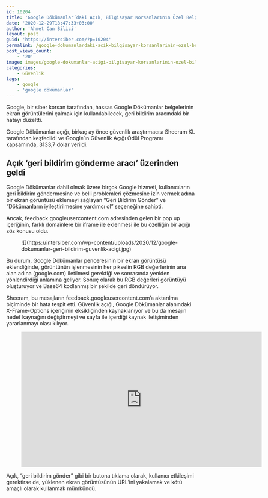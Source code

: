 ```yaml
---
id: 10204
title: 'Google Dökümanlar’daki Açık, Bilgisayar Korsanlarının Özel Belgeleri Görmesine İzin Verebilirdi'
date: '2020-12-29T18:47:33+03:00'
author: 'Ahmet Can Bilici'
layout: post
guid: 'https://intersiber.com/?p=10204'
permalink: /google-dokumanlardaki-acik-bilgisayar-korsanlarinin-ozel-belgeleri-gormesine-izin-verebilirdi/
post_views_count:
    - '20'
image: images/google-dokumanlar-acigi-bilgisayar-korsanlarinin-ozel-bilgileri-gormesine-izin-verebilirdi.jpg
categories:
    - Güvenlik
tags:
    - google
    - 'google dökümanlar'
---
```


Google, bir siber korsan tarafından, hassas Google Dökümanlar belgelerinin ekran görüntülerini çalmak için kullanılabilecek, geri bildirim aracındaki bir hatayı düzeltti.

Google Dökümanlar açığı, birkaç ay önce güvenlik araştırmacısı Sheeram KL tarafından keşfedildi ve Google’ın Güvenlik Açığı Ödül Programı kapsamında, 3133,7 dolar verildi.

## Açık ‘geri bildirim gönderme aracı’ üzerinden geldi

Google Dökümanlar dahil olmak üzere birçok Google hizmeti, kullanıcıların geri bildirim göndermesine ve belli problemleri çözmesine izin vermek adına bir ekran görüntüsü eklemeyi sağlayan “Geri Bildirim Gönder” ve “Dökümanların iyileştirilmesine yardımcı ol” seçeneğine sahipti.

Ancak, feedback.googleusercontent.com adresinden gelen bir pop up içeriğinin, farklı domainlere bir iframe ile eklenmesi ile bu özelliğin bir açığı söz konusu oldu.

<figure class="wp-block-image size-large">![](https://intersiber.com/wp-content/uploads/2020/12/google-dokumanlar-geri-bildirim-guvenlik-acigi.jpg)</figure>Bu durum, Google Dökümanlar penceresinin bir ekran görüntüsü eklendiğinde, görüntünün işlenmesinin her pikselin RGB değerlerinin ana alan adına (google.com) iletilmesi gerektiği ve sonrasında yeniden yönlendirdiği anlamına geliyor. Sonuç olarak bu RGB değerleri görüntüyü oluşturuyor ve Base64 kodlanmış bir şekilde geri döndürüyor.

Sheeram, bu mesajların feedback.googleusercontent.com’a aktarılma biçiminde bir hata tespit etti. Güvenlik açığı, Google Dökümanlar alanındaki X-Frame-Options içeriğinin eksikliğinden kaynaklanıyor ve bu da mesajın hedef kaynağını değiştirmeyi ve sayfa ile içerdiği kaynak iletişiminden yararlanmayı olası kılıyor.

<figure class="wp-block-embed-youtube wp-block-embed is-type-video is-provider-youtube wp-embed-aspect-16-9 wp-has-aspect-ratio"><div class="wp-block-embed__wrapper"><span class="embed-youtube" style="text-align:center; display: block;"><iframe allowfullscreen="true" class="youtube-player" height="360" src="https://www.youtube.com/embed/isM-BXj4_80?version=3&rel=1&fs=1&autohide=2&showsearch=0&showinfo=1&iv_load_policy=1&wmode=transparent" style="border:0;" width="640"></iframe></span></div></figure>Açık, “geri bildirim gönder” gibi bir butona tıklama olarak, kullanıcı etkileşimi gerektirse de, yüklenen ekran görüntüsünün URL’ini yakalamak ve kötü amaçlı olarak kullanmak mümkündü.